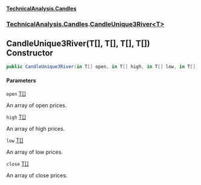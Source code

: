 #### [TechnicalAnalysis.Candles](TechnicalAnalysis.Candles.md 'TechnicalAnalysis.Candles')
### [TechnicalAnalysis.Candles](TechnicalAnalysis.Candles.md#TechnicalAnalysis.Candles 'TechnicalAnalysis.Candles').[CandleUnique3River&lt;T&gt;](CandleUnique3River_T_.md 'TechnicalAnalysis.Candles.CandleUnique3River<T>')

## CandleUnique3River(T[], T[], T[], T[]) Constructor

```csharp
public CandleUnique3River(in T[] open, in T[] high, in T[] low, in T[] close);
```
#### Parameters

<a name='TechnicalAnalysis.Candles.CandleUnique3River_T_.CandleUnique3River(T[],T[],T[],T[]).open'></a>

`open` [T](CandleUnique3River_T_.md#TechnicalAnalysis.Candles.CandleUnique3River_T_.T 'TechnicalAnalysis.Candles.CandleUnique3River<T>.T')[[]](https://docs.microsoft.com/en-us/dotnet/api/System.Array 'System.Array')

An array of open prices.

<a name='TechnicalAnalysis.Candles.CandleUnique3River_T_.CandleUnique3River(T[],T[],T[],T[]).high'></a>

`high` [T](CandleUnique3River_T_.md#TechnicalAnalysis.Candles.CandleUnique3River_T_.T 'TechnicalAnalysis.Candles.CandleUnique3River<T>.T')[[]](https://docs.microsoft.com/en-us/dotnet/api/System.Array 'System.Array')

An array of high prices.

<a name='TechnicalAnalysis.Candles.CandleUnique3River_T_.CandleUnique3River(T[],T[],T[],T[]).low'></a>

`low` [T](CandleUnique3River_T_.md#TechnicalAnalysis.Candles.CandleUnique3River_T_.T 'TechnicalAnalysis.Candles.CandleUnique3River<T>.T')[[]](https://docs.microsoft.com/en-us/dotnet/api/System.Array 'System.Array')

An array of low prices.

<a name='TechnicalAnalysis.Candles.CandleUnique3River_T_.CandleUnique3River(T[],T[],T[],T[]).close'></a>

`close` [T](CandleUnique3River_T_.md#TechnicalAnalysis.Candles.CandleUnique3River_T_.T 'TechnicalAnalysis.Candles.CandleUnique3River<T>.T')[[]](https://docs.microsoft.com/en-us/dotnet/api/System.Array 'System.Array')

An array of close prices.
